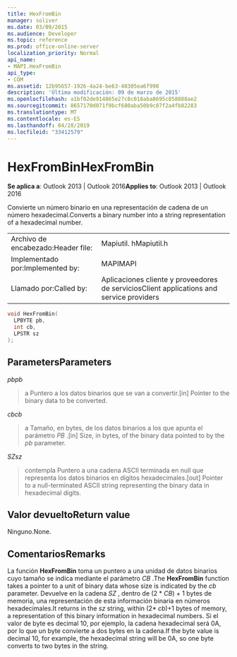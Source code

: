 ```yaml
---
title: HexFromBin
manager: soliver
ms.date: 03/09/2015
ms.audience: Developer
ms.topic: reference
ms.prod: office-online-server
localization_priority: Normal
api_name:
- MAPI.HexFromBin
api_type:
- COM
ms.assetid: 12b95657-1926-4a24-be63-40305ea6f990
description: 'Última modificación: 09 de marzo de 2015'
ms.openlocfilehash: a1bf02de914865e27c8c018aba8695c858888ae2
ms.sourcegitcommit: 8657170d071f9bcf680aba50b9c07f2a4fb82283
ms.translationtype: MT
ms.contentlocale: es-ES
ms.lasthandoff: 04/28/2019
ms.locfileid: "33412579"
---
```

# <a name="hexfrombin"></a><span data-ttu-id="fbaf3-103">HexFromBin</span><span class="sxs-lookup"><span data-stu-id="fbaf3-103">HexFromBin</span></span>

  
  
<span data-ttu-id="fbaf3-104">**Se aplica a**: Outlook 2013 | Outlook 2016</span><span class="sxs-lookup"><span data-stu-id="fbaf3-104">**Applies to**: Outlook 2013 | Outlook 2016</span></span> 
  
<span data-ttu-id="fbaf3-105">Convierte un número binario en una representación de cadena de un número hexadecimal.</span><span class="sxs-lookup"><span data-stu-id="fbaf3-105">Converts a binary number into a string representation of a hexadecimal number.</span></span> 
  
|||
|:-----|:-----|
|<span data-ttu-id="fbaf3-106">Archivo de encabezado:</span><span class="sxs-lookup"><span data-stu-id="fbaf3-106">Header file:</span></span>  <br/> |<span data-ttu-id="fbaf3-107">Mapiutil. h</span><span class="sxs-lookup"><span data-stu-id="fbaf3-107">Mapiutil.h</span></span>  <br/> |
|<span data-ttu-id="fbaf3-108">Implementado por:</span><span class="sxs-lookup"><span data-stu-id="fbaf3-108">Implemented by:</span></span>  <br/> |<span data-ttu-id="fbaf3-109">MAPI</span><span class="sxs-lookup"><span data-stu-id="fbaf3-109">MAPI</span></span>  <br/> |
|<span data-ttu-id="fbaf3-110">Llamado por:</span><span class="sxs-lookup"><span data-stu-id="fbaf3-110">Called by:</span></span>  <br/> |<span data-ttu-id="fbaf3-111">Aplicaciones cliente y proveedores de servicios</span><span class="sxs-lookup"><span data-stu-id="fbaf3-111">Client applications and service providers</span></span>  <br/> |
   
```cpp
void HexFromBin(
  LPBYTE pb,
  int cb,
  LPSTR sz
);
```

## <a name="parameters"></a><span data-ttu-id="fbaf3-112">Parameters</span><span class="sxs-lookup"><span data-stu-id="fbaf3-112">Parameters</span></span>

 <span data-ttu-id="fbaf3-113">_pb_</span><span class="sxs-lookup"><span data-stu-id="fbaf3-113">_pb_</span></span>
  
> <span data-ttu-id="fbaf3-114">a Puntero a los datos binarios que se van a convertir.</span><span class="sxs-lookup"><span data-stu-id="fbaf3-114">[in] Pointer to the binary data to be converted.</span></span> 
    
 <span data-ttu-id="fbaf3-115">_cb_</span><span class="sxs-lookup"><span data-stu-id="fbaf3-115">_cb_</span></span>
  
> <span data-ttu-id="fbaf3-116">a Tamaño, en bytes, de los datos binarios a los que apunta el parámetro _PB_ .</span><span class="sxs-lookup"><span data-stu-id="fbaf3-116">[in] Size, in bytes, of the binary data pointed to by the  _pb_ parameter.</span></span> 
    
 <span data-ttu-id="fbaf3-117">_SZ_</span><span class="sxs-lookup"><span data-stu-id="fbaf3-117">_sz_</span></span>
  
> <span data-ttu-id="fbaf3-118">contempla Puntero a una cadena ASCII terminada en null que representa los datos binarios en dígitos hexadecimales.</span><span class="sxs-lookup"><span data-stu-id="fbaf3-118">[out] Pointer to a null-terminated ASCII string representing the binary data in hexadecimal digits.</span></span>
    
## <a name="return-value"></a><span data-ttu-id="fbaf3-119">Valor devuelto</span><span class="sxs-lookup"><span data-stu-id="fbaf3-119">Return value</span></span>

<span data-ttu-id="fbaf3-120">Ninguno.</span><span class="sxs-lookup"><span data-stu-id="fbaf3-120">None.</span></span>
  
## <a name="remarks"></a><span data-ttu-id="fbaf3-121">Comentarios</span><span class="sxs-lookup"><span data-stu-id="fbaf3-121">Remarks</span></span>

<span data-ttu-id="fbaf3-122">La función **HexFromBin** toma un puntero a una unidad de datos binarios cuyo tamaño se indica mediante el parámetro _CB_ .</span><span class="sxs-lookup"><span data-stu-id="fbaf3-122">The **HexFromBin** function takes a pointer to a unit of binary data whose size is indicated by the  _cb_ parameter.</span></span> <span data-ttu-id="fbaf3-123">Devuelve en la cadena _SZ_ , dentro de (2 \* _CB_) + 1 bytes de memoria, una representación de esta información binaria en números hexadecimales.</span><span class="sxs-lookup"><span data-stu-id="fbaf3-123">It returns in the  _sz_ string, within (2\*  _cb_)+1 bytes of memory, a representation of this binary information in hexadecimal numbers.</span></span> <span data-ttu-id="fbaf3-124">Si el valor de byte es decimal 10, por ejemplo, la cadena hexadecimal será 0A, por lo que un byte convierte a dos bytes en la cadena.</span><span class="sxs-lookup"><span data-stu-id="fbaf3-124">If the byte value is decimal 10, for example, the hexadecimal string will be 0A, so one byte converts to two bytes in the string.</span></span> 
  

